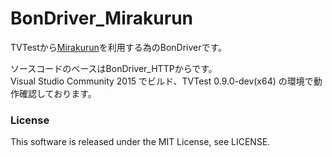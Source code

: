 # BonDriver_Mirakurun

TVTestから[Mirakurun](https://github.com/kanreisa/Mirakurun)を利用する為のBonDriverです。

ソースコードのベースはBonDriver_HTTPからです。  
Visual Studio Community 2015 でビルド、TVTest 0.9.0-dev(x64) の環境で動作確認しております。

### License
This software is released under the MIT License, see LICENSE.
